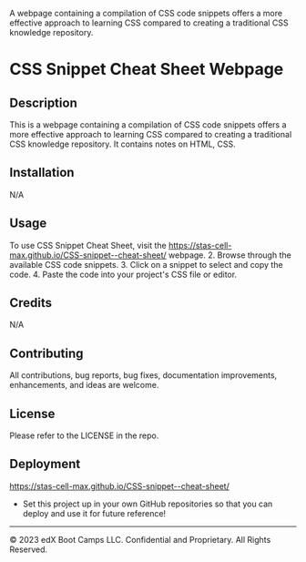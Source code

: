 A webpage containing a compilation of CSS code snippets offers a more effective approach to learning CSS compared to creating a traditional CSS knowledge repository.



# CSS Snippet Cheat Sheet Webpage

## Description

This is a webpage containing a compilation of CSS code snippets offers a more effective approach to learning CSS compared to creating a traditional CSS knowledge repository. It contains notes on HTML, CSS.

## Installation

N/A

## Usage

To use CSS Snippet Cheat Sheet, visit the https://stas-cell-max.github.io/CSS-snippet--cheat-sheet/ webpage.
2. Browse through the available CSS code snippets.
3. Click on a snippet to select and copy the code.
4. Paste the code into your project's CSS file or editor.

## Credits

N/A

## Contributing

All contributions, bug reports, bug fixes, documentation improvements, enhancements, and ideas are welcome.

## License

Please refer to the LICENSE in the repo.

## Deployment

https://stas-cell-max.github.io/CSS-snippet--cheat-sheet/






* Set this project up in your own GitHub repositories so that you can deploy and use it for future reference!

---
© 2023 edX Boot Camps LLC. Confidential and Proprietary. All Rights Reserved.
